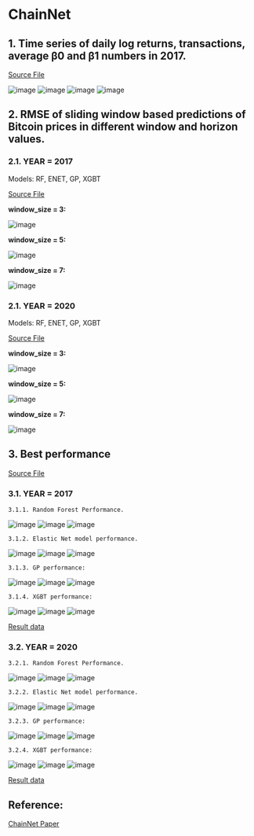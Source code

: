 # ChainNet

## 1. Time series of daily log returns, transactions, average β0 and β1 numbers in 2017.
   
[Source File](./experiment_data/fig2.ipynb)

![image](./experiment_data/data_2017_total_tx_log.jpg)
![image](./experiment_data/data_2017_total_tx.jpg)
![image](./experiment_data/betti_0.jpg)
![image](./experiment_data/betti_1.jpg)



## 2. RMSE of sliding window based predictions of Bitcoin prices in different window and horizon values. 

### 2.1. YEAR = 2017

Models: RF, ENET, GP, XGBT

[Source File](./best_performance/best_performance.py)

<b>window_size = 3: </b>

![image](./best_performance/result_image/2017/base_rmse_window_3_line.png)

<b>window_size = 5: </b>

![image](./best_performance/result_image/2017/base_rmse_window_5_line.png)

<b>window_size = 7: </b>

![image](./best_performance/result_image/2017/base_rmse_window_7_line.png)

### 2.1. YEAR = 2020

Models: RF, ENET, GP, XGBT

[Source File](./best_performance/best_performance.py)

<b>window_size = 3: </b>

![image](./best_performance/result_image/2020/base_rmse_window_3_line.png)

<b>window_size = 5: </b>

![image](./best_performance/result_image/2020/base_rmse_window_5_line.png)

<b>window_size = 7: </b>

![image](./best_performance/result_image/2020/base_rmse_window_7_line.png)
<!-- Models: RF, ENET, GP, XGBT, ARIMAX (last version)

[Source File](./experiment_rmse/rmse_models.py)

<b>window_size = 3</b>

![image](./experiment_rmse/version_12_14_09_10/WINDOW_3_5.png)

<b>window_size = 5</b>

![image](./experiment_rmse/version_12_14_09_10/WINDOW_5_5.png)

<b>window_size = 7</b>

![image](./experiment_rmse/version_12_14_09_10/WINDOW_7_5.png) -->



## 3. Best performance 

[Source File](./best_performance/best_performance.py)

### 3.1. YEAR = 2017

    3.1.1. Random Forest Performance.

![image](./best_performance/result_image/2017/rf_window_3.png)
![image](./best_performance/result_image/2017/rf_window_5.png)
![image](./best_performance/result_image/2017/rf_window_7.png)

    3.1.2. Elastic Net model performance.

![image](./best_performance/result_image/2017/enet_window_3.png)
![image](./best_performance/result_image/2017/enet_window_5.png)
![image](./best_performance/result_image/2017/enet_window_7.png)
    
    3.1.3. GP performance:

![image](./best_performance/result_image/2017/gp_window_3.png)
![image](./best_performance/result_image/2017/gp_window_5.png)
![image](./best_performance/result_image/2017/gp_window_7.png)

    3.1.4. XGBT performance:

![image](./best_performance/result_image/2017/xgbt_window_3.png)
![image](./best_performance/result_image/2017/xgbt_window_5.png)
![image](./best_performance/result_image/2017/xgbt_window_7.png)

[Result data](./best_performance/result_data/2017/)

### 3.2. YEAR = 2020

    3.2.1. Random Forest Performance.

![image](./best_performance/result_image/2020/rf_window_3.png)
![image](./best_performance/result_image/2020/rf_window_5.png)
![image](./best_performance/result_image/2020/rf_window_7.png)

    3.2.2. Elastic Net model performance.

![image](./best_performance/result_image/2020/enet_window_3.png)
![image](./best_performance/result_image/2020/enet_window_5.png)
![image](./best_performance/result_image/2020/enet_window_7.png)
    
    3.2.3. GP performance:

![image](./best_performance/result_image/2020/gp_window_3.png)
![image](./best_performance/result_image/2020/gp_window_5.png)
![image](./best_performance/result_image/2020/gp_window_7.png)

    3.2.4. XGBT performance:

![image](./best_performance/result_image/2020/xgbt_window_3.png)
![image](./best_performance/result_image/2020/xgbt_window_5.png)
![image](./best_performance/result_image/2020/xgbt_window_7.png)

[Result data](./best_performance/result_data/2020/)

## Reference:

[ChainNet Paper](https://arxiv.org/pdf/1908.06971)
